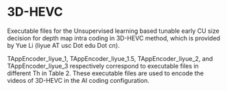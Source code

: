 # 3D-HEVC
Executable files for the Unsupervised learning based tunable early CU size decision for depth map intra coding in 3D-HEVC method, which is provided by Yue Li (liyue AT usc Dot edu Dot cn).

TAppEncoder_liyue_1, TAppEncoder_liyue_1.5, TAppEncoder_liyue_2, and TAppEncoder_liyue_3 respectively correspond to executable files in different Th in Table 2. These executable files are used to encode the  videos of 3D-HEVC in the AI coding configuration.
